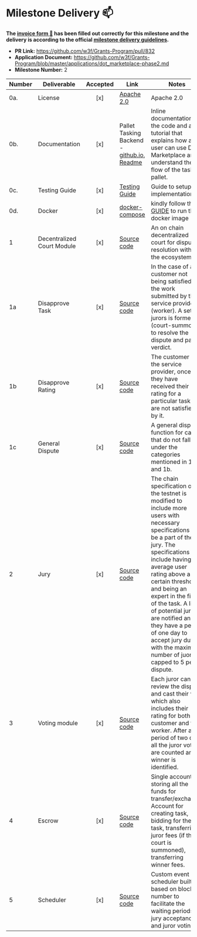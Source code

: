 # Milestone Delivery :mailbox:

**The [invoice form :pencil:](https://docs.google.com/forms/d/e/1FAIpQLSdSqj2vYjvpiIytkjcc40Pwl0Eg76WGUAq5L9e8eFuuOegmLw/viewform) has been filled out correctly for this milestone and the delivery is according to the official [milestone delivery guidelines](https://github.com/w3f/General-Grants-Program/blob/master/grants/milestone-deliverables-guidelines.md).**

* **PR Link:** https://github.com/w3f/Grants-Program/pull/832
* **Application Document:** https://github.com/w3f/Grants-Program/blob/master/applications/dot_marketplace-phase2.md
* **Milestone Number:** 2


| Number | Deliverable | Accepted | Link | Notes |
| ------ | ----------- | :------: | ---- |----------------- |
| 0a. | License | [x] | [Apache 2.0](https://github.com/WowLabz/tasking_backend/blob/main/LICENSE)| Apache 2.0 |
| 0b.  | Documentation | [x] | Pallet Tasking Backend - [github.io](https://github.com/WowLabz/dot-marketplace-v2/blob/Phase2_Milestone2/pallets/pallet-tasking/src/lib.rs), [Readme](https://github.com/WowLabz/dot-marketplace-v2/blob/Phase2_Milestone2/README.md) | Inline documentation of the code and a tutorial that explains how a user can use DOT Marketplace and understand the flow of the tasking pallet. |
| 0c.  | Testing Guide | [x] | [Testing Guide](https://github.com/WowLabz/dot-marketplace-v2/blob/Phase2_Milestone2/testing_guide.md)| Guide to setup the implementations|
| 0d. | Docker | [x] | [docker-compose](https://github.com/WowLabz/dot_marketplace_docker/blob/Phase2_Milestone2/docker-compose.yml)| kindly follow the [GUIDE](https://github.com/WowLabz/dot-marketplace-v2/blob/Phase2_Milestone2/testing_guide.md) to run the docker image |
| 1 | Decentralized Court Module | [x] | [Source code](https://github.com/WowLabz/dot-marketplace-v2/blob/Phase2_Milestone2/pallets/pallet-tasking/src/lib.rs)| An on chain decentralized court for dispute resolution within the ecosystem. |
| 1a | Disapprove Task | [x] | [Source code](https://github.com/WowLabz/dot-marketplace-v2/blob/Phase2_Milestone2/pallets/pallet-tasking/src/lib.rs#:~:text=pub%20fn%20disapprove_task)| In the case of a customer not being satisfied by the work submitted by the service provider (worker). A set of jurors is formed (court-summon) to resolve the dispute and pass a verdict. |
| 1b | Disapprove Rating | [x] | [Source code](https://github.com/WowLabz/dot-marketplace-v2/blob/Phase2_Milestone2/pallets/pallet-tasking/src/lib.rs#:~:text=pub%20fn%20disapprove_rating)| The customer or the service provider, once they have received their rating for a particular task and are not satisfied by it. |
| 1c | General Dispute | [x] | [Source code](https://github.com/WowLabz/dot-marketplace-v2/blob/Phase2_Milestone2/pallets/pallet-tasking/src/lib.rs#:~:text=pub%20fn%20raise_dispute)| A general dispute function for cases that do not fall under the categories mentioned in 1a and 1b. |
| 2 | Jury | [x] | [Source code](https://github.com/WowLabz/dot-marketplace-v2/blob/Phase2_Milestone2/pallets/pallet-tasking/src/lib.rs#:~:text=pub%20fn%20accept_jury_duty)| The chain specification of the testnet is modified to include more users with necessary specifications to be a part of the jury. The specifications include having average user rating above a certain threshold and being an expert in the field of the task. A list of potential jurors are notified and they have a period of one day to accept jury duty, with the maximum number of juors capped to 5 per dispute. |
| 3 | Voting module | [x] | [Source code](https://github.com/WowLabz/dot-marketplace-v2/blob/Phase2_Milestone2/pallets/pallet-tasking/src/lib.rs#:~:text=pallet%3A%3Aweight(10_000)%5D-,pub%20fn%20cast_vote)| Each juror can review the dispute and cast their vote which also includes their rating for both the customer and the worker. After a period of two days all the juror votes are counted and a winner is identified. |
| 4 | Escrow | [x] | [Source code](https://github.com/WowLabz/dot-marketplace-v2/blob/Phase2_Milestone2/pallets/pallet-tasking/src/lib.rs#:~:text=pub%20fn%20escrow_account_id)| Single account for storing all the funds for transfer/exchange. Account for creating task, bidding for the task, transferring juror fees (if the court is summoned), transferring winner fees. |
| 5 | Scheduler | [x] | [Source code](https://github.com/WowLabz/dot-marketplace-v2/blob/Phase2_Milestone2/pallets/pallet-tasking/src/lib.rs#:~:text=pub%20fn%20register_case)| Custom event scheduler built based on block number to facilitate the waiting periods for jury acceptance and juror voting. |
  
